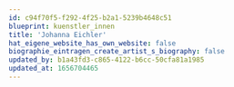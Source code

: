 ```yaml
---
id: c94f70f5-f292-4f25-b2a1-5239b4648c51
blueprint: kuenstler_innen
title: 'Johanna Eichler'
hat_eigene_website_has_own_website: false
biographie_eintragen_create_artist_s_biography: false
updated_by: b1a43fd3-c865-4122-b6cc-50cfa81a1985
updated_at: 1656704465
---
```

